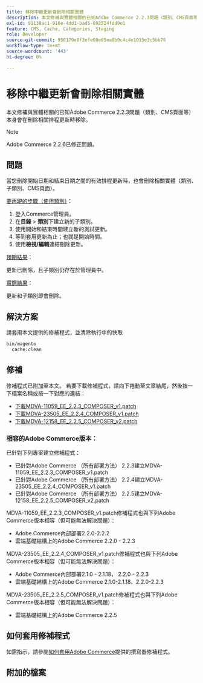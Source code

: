 ```yaml
---
title: 移除中繼更新會刪除相關實體
description: 本文修補與實體相關的已知Adobe Commerce 2.2.3問題（類別、CMS頁面等） 本身會在刪除相關排程更新時移除。
exl-id: 91138ac1-916e-4dd1-bad5-892524fdd9e1
feature: CMS, Cache, Categories, Staging
role: Developer
source-git-commit: 958179e0f3efe08e65ea8b0c4c4e1015e3c5bb76
workflow-type: tm+mt
source-wordcount: '443'
ht-degree: 0%

---
```


# 移除中繼更新會刪除相關實體

本文修補與實體相關的已知Adobe Commerce 2.2.3問題（類別、CMS頁面等） 本身會在刪除相關排程更新時移除。

>[!NOTE]
>
>Adobe Commerce 2.2.6已修正問題。

## 問題

當您刪除開始日期和結束日期之間的有效排程更新時，也會刪除相關實體（類別、子類別、CMS頁面）。

<u>要再現的步驟（使用類別）</u>：

1. 登入Commerce管理員。
1. 在&#x200B;**目錄** > **類別**&#x200B;下建立新的子類別。
1. 使用開始和結束時間建立新的測試更新。
1. 等到套用更新為止；也就是開始時間。
1. 使用&#x200B;**檢視/編輯**&#x200B;連結刪除更新。

<u>預期結果</u>：

更新已刪除，且子類別仍存在於管理員中。

<u>實際結果</u>：

更新和子類別即會刪除。

## 解決方案

請套用本文提供的修補程式，並清除執行中的快取

```bash
bin/magento
  cache:clean
```

## 修補

修補程式已附加至本文。 若要下載修補程式，請向下捲動至文章結尾，然後按一下檔案名稱或按一下對應的連結：

* [下載MDVA-11059\_EE\_2.2.3\_COMPOSER\_v1.patch](assets/MDVA-11059_EE_2.2.3_COMPOSER_v1.patch.zip)
* [下載MDVA-23505\_EE\_2.2.4\_COMPOSER\_v1.patch](assets/MDVA-23505_EE_2.2.4_COMPOSER_v1.patch.zip)
* [下載MDVA-12158\_EE\_2.2.5\_COMPOSER\_v2.patch](assets/MDVA-12158_EE_2.2.5_COMPOSER_v2.patch.zip)

### 相容的Adobe Commerce版本：

已針對下列專案建立修補程式：

* 已針對Adobe Commerce （所有部署方法） 2.2.3建立MDVA-11059\_EE\_2.2.3\_COMPOSER\_v1.patch
* 已針對Adobe Commerce （所有部署方法） 2.2.4建立MDVA-23505\_EE\_2.2.4\_COMPOSER\_v1.patch
* 已針對Adobe Commerce （所有部署方法） 2.2.5建立MDVA-12158\_EE\_2.2.5\_COMPOSER\_v2.patch

MDVA-11059\_EE\_2.2.3\_COMPOSER\_v1.patch修補程式也與下列Adobe Commerce版本相容（但可能無法解決問題）：

* Adobe Commerce內部部署2.2.0-2.2.2
* 雲端基礎結構上的Adobe Commerce 2.2.0 - 2.2.3

MDVA-23505\_EE\_2.2.4\_COMPOSER\_v1.patch修補程式也與下列Adobe Commerce版本相容（但可能無法解決問題）：

* Adobe Commerce內部部署2.1.0 - 2.1.18， 2.2.0 - 2.2.3
* 雲端基礎結構上的Adobe Commerce 2.1.0-2.1.18、2.2.0-2.2.3

MDVA-23505\_EE\_2.2.5\_COMPOSER\_v1.patch修補程式也與下列Adobe Commerce版本相容（但可能無法解決問題）：

* 雲端基礎結構上的Adobe Commerce 2.2.5

## 如何套用修補程式

如需指示，請參閱[如何套用Adobe Commerce](/help/how-to/general/how-to-apply-a-composer-patch-provided-by-magento.md)提供的撰寫器修補程式。

## 附加的檔案
